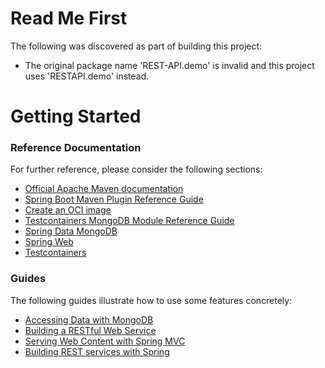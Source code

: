 # Read Me First
The following was discovered as part of building this project:

* The original package name 'REST-API.demo' is invalid and this project uses 'RESTAPI.demo' instead.

# Getting Started

### Reference Documentation
For further reference, please consider the following sections:

* [Official Apache Maven documentation](https://maven.apache.org/guides/index.html)
* [Spring Boot Maven Plugin Reference Guide](https://docs.spring.io/spring-boot/docs/2.5.3/maven-plugin/reference/html/)
* [Create an OCI image](https://docs.spring.io/spring-boot/docs/2.5.3/maven-plugin/reference/html/#build-image)
* [Testcontainers MongoDB Module Reference Guide](https://www.testcontainers.org/modules/databases/mongodb/)
* [Spring Data MongoDB](https://docs.spring.io/spring-boot/docs/2.5.3/reference/htmlsingle/#boot-features-mongodb)
* [Spring Web](https://docs.spring.io/spring-boot/docs/2.5.3/reference/htmlsingle/#boot-features-developing-web-applications)
* [Testcontainers](https://www.testcontainers.org/)

### Guides
The following guides illustrate how to use some features concretely:

* [Accessing Data with MongoDB](https://spring.io/guides/gs/accessing-data-mongodb/)
* [Building a RESTful Web Service](https://spring.io/guides/gs/rest-service/)
* [Serving Web Content with Spring MVC](https://spring.io/guides/gs/serving-web-content/)
* [Building REST services with Spring](https://spring.io/guides/tutorials/bookmarks/)

